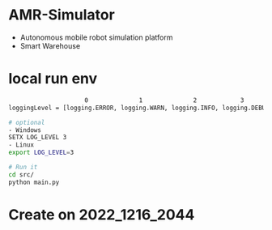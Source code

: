 # AMR-Simulator
- Autonomous mobile robot simulation platform
- Smart Warehouse

# local run env
```sh
                     0              1              2            3
loggingLevel = [logging.ERROR, logging.WARN, logging.INFO, logging.DEBUG]

# optional
- Windows
SETX LOG_LEVEL 3
- Linux
export LOG_LEVEL=3

# Run it
cd src/
python main.py

```
# Create on 2022_1216_2044
